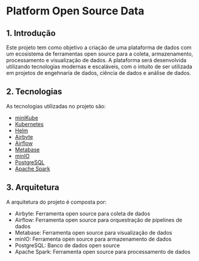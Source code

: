 # Platform Open Source Data

## 1. Introdução

Este projeto tem como objetivo a criação de uma plataforma de dados com um ecosistema de ferramentas open source para a coleta, armazenamento, processamento e visualização de dados. A plataforma será desenvolvida utilizando tecnologias modernas e escaláveis, com o intuito de ser utilizada em projetos de engehnaria de dados, ciência de dados e análise de dados.

## 2. Tecnologias

As tecnologias utilizadas no projeto são:

- [miniKube](https://minikube.sigs.k8s.io/docs/)
- [Kubernetes](https://kubernetes.io/)
- [Helm](https://helm.sh/)
- [Airbyte](https://airbyte.io/)
- [Airflow](https://airflow.apache.org/)
- [Metabase](https://www.metabase.com/)
- [minIO](https://min.io/)
- [PostgreSQL](https://www.postgresql.org/)
- [Apache Spark](https://spark.apache.org/)

## 3. Arquitetura

A arquitetura do projeto é composta por:

- Airbyte: Ferramenta open source para coleta de dados
- Airflow: Ferramenta open source para orquestração de pipelines de dados
- Metabase: Ferramenta open source para visualização de dados
- minIO: Ferramenta open source para armazenamento de dados
- PostgreSQL: Banco de dados open source
- Apache Spark: Ferramenta open source para processamento de dados
